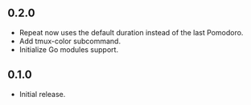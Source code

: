 ## 0.2.0

* Repeat now uses the default duration instead of the last Pomodoro.
* Add tmux-color subcommand.
* Initialize Go modules support.

## 0.1.0

* Initial release.
